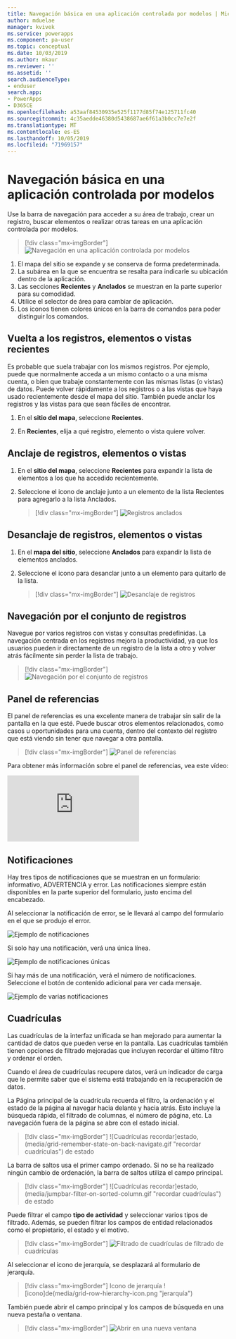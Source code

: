 ```yaml
---
title: Navegación básica en una aplicación controlada por modelos | Microsoft Docs
author: mduelae
manager: kvivek
ms.service: powerapps
ms.component: pa-user
ms.topic: conceptual
ms.date: 10/03/2019
ms.author: mkaur
ms.reviewer: ''
ms.assetid: ''
search.audienceType:
- enduser
search.app:
- PowerApps
- D365CE
ms.openlocfilehash: a53aaf84530935e525f1177d85f74e125711fc40
ms.sourcegitcommit: 4c35aedde46380d5438687ae6f61a3b0cc7e7e2f
ms.translationtype: MT
ms.contentlocale: es-ES
ms.lasthandoff: 10/05/2019
ms.locfileid: "71969157"
---
```

#  <a name="basic-navigation-in-a-model-driven-app"></a>Navegación básica en una aplicación controlada por modelos 

Use la barra de navegación para acceder a su área de trabajo, crear un registro, buscar elementos o realizar otras tareas en una aplicación controlada por modelos.

> [!div class="mx-imgBorder"]
> ![Navegación en una aplicación controlada por modelos](media/nav.png "Navegación en una aplicación controlada por modelos")

1. El mapa del sitio se expande y se conserva de forma predeterminada.
2. La subárea en la que se encuentra se resalta para indicarle su ubicación dentro de la aplicación.
3. Las secciones **Recientes** y **Anclados** se muestran en la parte superior para su comodidad. 
4. Utilice el selector de área para cambiar de aplicación.
5. Los iconos tienen colores únicos en la barra de comandos para poder distinguir los comandos.
  
## <a name="get-back-to-recent-records-items-or-view"></a>Vuelta a los registros, elementos o vistas recientes
Es probable que suela trabajar con los mismos registros. Por ejemplo, puede que normalmente acceda a un mismo contacto o a una misma cuenta, o bien que trabaje constantemente con las mismas listas (o vistas) de datos. Puede volver rápidamente a los registros o a las vistas que haya usado recientemente desde el mapa del sitio. También puede anclar los registros y las vistas para que sean fáciles de encontrar. 
  
1. En el **sitio del mapa**, seleccione **Recientes**.
  
2. En **Recientes**, elija a qué registro, elemento o vista quiere volver. 

## <a name="pin-records-items-or-view"></a>Anclaje de registros, elementos o vistas

1. En el **sitio del mapa**, seleccione **Recientes** para expandir la lista de elementos a los que ha accedido recientemente.
2. Seleccione el icono de anclaje junto a un elemento de la lista Recientes para agregarlo a la lista Anclados.

   > [!div class="mx-imgBorder"]
   > ![Registros anclados](media/pinnedrecords.png "Registros anclados")

## <a name="unpin-records-items-or-view"></a>Desanclaje de registros, elementos o vistas

1. En el **mapa del sitio**, seleccione **Anclados** para expandir la lista de elementos anclados.
2. Seleccione el icono para desanclar junto a un elemento para quitarlo de la lista.  

   > [!div class="mx-imgBorder"]
   > ![Desanclaje de registros](media/unpinnedrecords.png "Desanclaje de registros")

## <a name="record-set-navigation"></a>Navegación por el conjunto de registros 
Navegue por varios registros con vistas y consultas predefinidas. La navegación centrada en los registros mejora la productividad, ya que los usuarios pueden ir directamente de un registro de la lista a otro y volver atrás fácilmente sin perder la lista de trabajo.

> [!div class="mx-imgBorder"]
> ![Navegación por el conjunto de registros](media/recordset.png "Navegación por el conjunto de registros")

## <a name="reference-panel"></a>Panel de referencias
El panel de referencias es una excelente manera de trabajar sin salir de la pantalla en la que esté. Puede buscar otros elementos relacionados, como casos u oportunidades para una cuenta, dentro del contexto del registro que está viendo sin tener que navegar a otra pantalla.

> [!div class="mx-imgBorder"]
> ![Panel de referencias](media/reference-panel.png "Panel de referencias")

 Para obtener más información sobre el panel de referencias, vea este vídeo:

<div class="embeddedvideo"><iframe src="https://www.microsoft.com/en-us/videoplayer/embed/d8224c3f-6e20-4b8e-9d0d-b0f5602c7708" frameborder="0" allowfullscreen=""></iframe></div>

## <a name="notifications"></a>Notificaciones 

Hay tres tipos de notificaciones que se muestran en un formulario: informativo, ADVERTENCIA y error. Las notificaciones siempre están disponibles en la parte superior del formulario, justo encima del encabezado.

Al seleccionar la notificación de error, se le llevará al campo del formulario en el que se produjo el error.

![Ejemplo de notificaciones](media/notifications.png "Ejemplo de notificaciones")

Si solo hay una notificación, verá una única línea.

![Ejemplo de notificaciones únicas](media/single_notification.png "Ejemplo de notificaciones únicas")

Si hay más de una notificación, verá el número de notificaciones. Seleccione el botón de contenido adicional para ver cada mensaje.

![Ejemplo de varias notificaciones](media/multiple_notification.png "Ejemplo de varias notificaciones")

## <a name="grids"></a>Cuadrículas

Las cuadrículas de la interfaz unificada se han mejorado para aumentar la cantidad de datos que pueden verse en la pantalla. Las cuadrículas también tienen opciones de filtrado mejoradas que incluyen recordar el último filtro y ordenar el orden. 

Cuando el área de cuadrículas recupere datos, verá un indicador de carga que le permite saber que el sistema está trabajando en la recuperación de datos.

La Página principal de la cuadrícula recuerda el filtro, la ordenación y el estado de la página al navegar hacia delante y hacia atrás. Esto incluye la búsqueda rápida, el filtrado de columnas, el número de página, etc. La navegación fuera de la página se abre con el estado inicial.


   > [!div class="mx-imgBorder"]
   > ![Cuadrículas recordar]estado,(media/grid-remember-state-on-back-navigate.gif "recordar cuadrículas") de estado


La barra de saltos usa el primer campo ordenado. Si no se ha realizado ningún cambio de ordenación, la barra de saltos utiliza el campo principal. 

   > [!div class="mx-imgBorder"]
   > ![Cuadrículas recordar]estado,(media/jumpbar-filter-on-sorted-column.gif "recordar cuadrículas") de estado
   

Puede filtrar el campo **tipo de actividad** y seleccionar varios tipos de filtrado. Además, se pueden filtrar los campos de entidad relacionados como el propietario, el estado y el motivo.

   > [!div class="mx-imgBorder"]
   > ![](media/grid-activity-type-column-filter.gif "Filtrado") de cuadrículas de filtrado de cuadrículas
   
Al seleccionar el icono de jerarquía, se desplazará al formulario de jerarquía.

   > [!div class="mx-imgBorder"]
   > Icono de jerarquía ![icono]de(media/grid-row-hierarchy-icon.png "jerarquía")
   
También puede abrir el campo principal y los campos de búsqueda en una nueva pestaña o ventana.

   > [!div class="mx-imgBorder"]
   > ![Abrir en una nueva ventana](media/newtab.png "[abrir en una nueva ventana")


